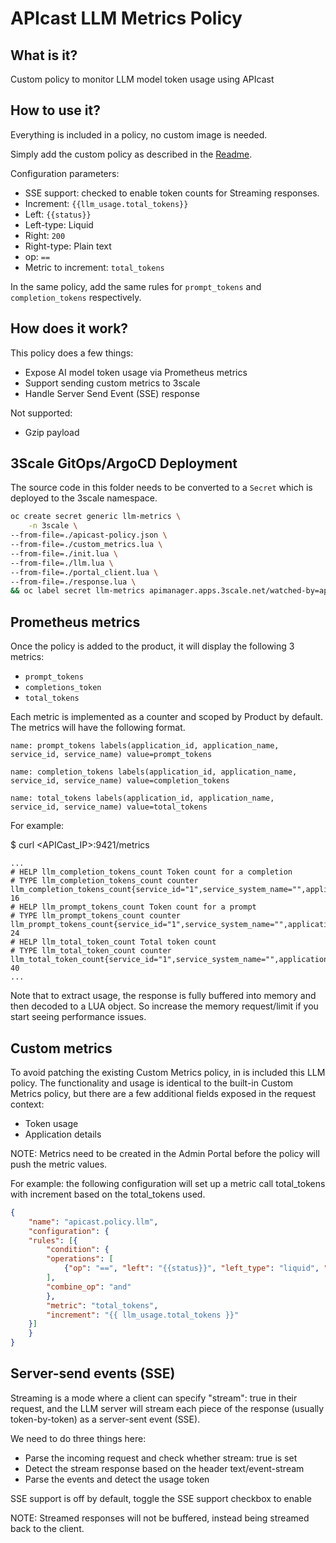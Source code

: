 # APIcast LLM Metrics Policy

## What is it?

Custom policy to monitor LLM model token usage using APIcast

## How to use it?

Everything is included in a policy, no custom image is needed.

Simply add the custom policy as described in the [Readme](../../../README.md).

Configuration parameters:

- SSE support: checked to enable token counts for Streaming responses.
- Increment: `{{llm_usage.total_tokens}}`
- Left: `{{status}}`
- Left-type: Liquid
- Right: `200`
- Right-type: Plain text
- op: `==`
- Metric to increment: `total_tokens`

In the same policy, add the same rules for `prompt_tokens` and `completion_tokens` respectively.

## How does it work?

This policy does a few things:

- Expose AI model token usage via Prometheus metrics
- Support sending custom metrics to 3scale
- Handle Server Send Event (SSE) response

Not supported:

- Gzip payload

## 3Scale GitOps/ArgoCD Deployment

The source code in this folder needs to be converted to a `Secret` which is deployed to the 3scale namespace.

```bash
oc create secret generic llm-metrics \
    -n 3scale \
--from-file=./apicast-policy.json \
--from-file=./custom_metrics.lua \
--from-file=./init.lua \
--from-file=./llm.lua \
--from-file=./portal_client.lua \
--from-file=./response.lua \
&& oc label secret llm-metrics apimanager.apps.3scale.net/watched-by=apimanager
```

## Prometheus metrics

Once the policy is added to the product, it will display the following 3 metrics:

- `prompt_tokens`
- `completions_token`
- `total_tokens`

Each metric is implemented as a counter and scoped by Product by default. The metrics will have the following format.

```text
name: prompt_tokens labels(application_id, application_name, service_id, service_name) value=prompt_tokens

name: completion_tokens labels(application_id, application_name, service_id, service_name) value=completion_tokens

name: total_tokens labels(application_id, application_name, service_id, service_name) value=total_tokens
```

For example:

$ curl <APICast_IP>:9421/metrics

```log
...
# HELP llm_completion_tokens_count Token count for a completion 
# TYPE llm_completion_tokens_count counter
llm_completion_tokens_count{service_id="1",service_system_name="",application_id="1",application_system_name="test"} 16
# HELP llm_prompt_tokens_count Token count for a prompt
# TYPE llm_prompt_tokens_count counter
llm_prompt_tokens_count{service_id="1",service_system_name="",application_id="1",application_system_name="test"} 24 
# HELP llm_total_token_count Total token count
# TYPE llm_total_token_count counter
llm_total_token_count{service_id="1",service_system_name="",application_id="1",application_system_name="test"} 40
...
```

Note that to extract usage, the response is fully buffered into memory and then decoded to a LUA object. So increase the memory request/limit if you start seeing performance issues.

## Custom metrics

To avoid patching the existing Custom Metrics policy, in is included this LLM policy. The functionality and usage is identical to the built-in Custom Metrics policy, but there are a few additional fields exposed in the request context:

- Token usage
- Application details

NOTE: Metrics need to be created in the Admin Portal before the policy will push the metric values.

For example: the following configuration will set up a metric call total_tokens with increment based on the total_tokens used.

```json
{
    "name": "apicast.policy.llm", 
    "configuration": {
    "rules": [{
        "condition": {
        "operations": [
            {"op": "==", "left": "{{status}}", "left_type": "liquid", "right": "200"}
        ],
        "combine_op": "and"
        },
        "metric": "total_tokens",
        "increment": "{{ llm_usage.total_tokens }}"
    }]
    }
}
```

## Server-send events (SSE)

Streaming is a mode where a client can specify "stream": true in their request, and the LLM server will stream each piece of the response (usually token-by-token) as a server-sent event (SSE).

We need to do three things here:

- Parse the incoming request and check whether stream: true is set
- Detect the stream response based on the header text/event-stream
- Parse the events and detect the usage token

SSE support is off by default, toggle the SSE support checkbox to enable

NOTE: Streamed responses will not be buffered, instead being streamed back to the client.
